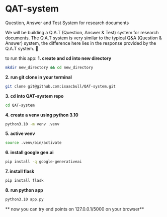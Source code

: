 # QAT-system
Question, Answer and Test System for research documents

We will be building a Q.A.T (Question, Answer & Test) system for research documents. The Q.A.T system is very similar to the typical Q&A (Question & Answer) system, the difference here lies in the response provided by the Q.A.T system. 
<add emoji>
:star_struck:

to run this app:
**1. create and cd into new directory**
```bash
mkdir new_directory && cd new_directory
```
**2. run git clone in your terminal**
```bash
git clone git@github.com:isaacbull/QAT-system.git
```
**3. cd into QAT-system repo**
```bash
cd QAT-system
```
**4. create a venv using python 3.10**
```bash
python3.10 -m venv .venv
```
**5. active venv** 
```bash
source .venv/bin/activate
```
**6. install google gen.ai**
```bash
pip install -q google-generativeai
```
**7. install flask**
```bash
pip install flask
```
**8. run python app**
```bash
python3.10 app.py
```
** now you can try end points on 127.0.0.1/5000 on your browser**

